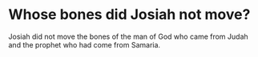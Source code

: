 # Whose bones did Josiah not move?

Josiah did not move the bones of the man of God who came from Judah and the prophet who had come from Samaria.
